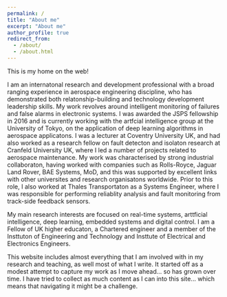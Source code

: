 ```yaml
---
permalink: /
title: "About me"
excerpt: "About me"
author_profile: true
redirect_from: 
  - /about/
  - /about.html
---
```


This is my home on the web!

I am an internatonal research and development professional with a broad ranging
experience in aerospace engineering discipline, who has demonstrated
both relatonship-building and technology development leadership skills.
My work revolves around intelligent monitoring of failures and false alarms in electronic
systems. I was awarded the JSPS fellowship in 2016 and is currently working with the
artfcial intelligence group at the University of Tokyo, on the application of deep learning algorithms in aerospace
applicatons. I was a lecturer at Coventry University UK, and had also worked as a research fellow
on fault detecton and isolaton research at Cranfeld University UK, where I led a number of
projects related to aerospace maintenance. My work was characterised by strong industrial
collaboraton, having worked with companies such as Rolls-Royce, Jaguar Land Rover, BAE Systems,
MoD, and this was supported by excellent links with other universites and research organisatons
worldwide. Prior to this role, I also worked at Thales Transportaton as a Systems Engineer, where I
was responsible for performing reliablity analysis and fault monitoring from track-side feedback
sensors.

My main research interests are focused on real-time systems, arttficial intelligence, deep
learning, embedded systems and digital control. I am a Fellow of UK higher educaton, a Chartered
engineer and a member of the Insttuton of Engineering and Technology and Insttute of Electrical
and Electronics Engineers.

This website includes almost everything that I am involved with in my research and teaching, as well most of what I write. It started off as a modest attempt to capture my work as I move ahead... so has grown over time. I have tried to collect as much content as I can into this site... which means that navigating it might be a challenge.
